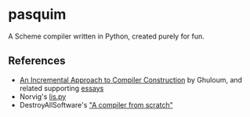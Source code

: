 # pasquim
A Scheme compiler written in Python, created purely for fun.

## References
* [An Incremental Approach to Compiler Construction](scheme2006.cs.uchicago.edu/11-ghuloum.pdf) by Ghuloum, and related supporting [essays](https://generalproblem.net/lets_build_a_compiler/01-starting-out/)
* Norvig's [lis.py](https://norvig.com/lispy.html)
* DestroyAllSoftware's ["A compiler from scratch"](https://www.destroyallsoftware.com/screencasts/catalog/a-compiler-from-scratch)
